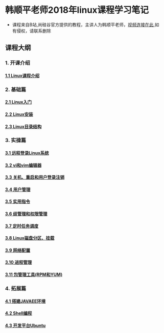 
# 韩顺平老师2018年linux课程学习笔记

* 课程来自B站,尚硅谷官方提供的教程，主讲人为韩顺平老师，[视频连接在此](https://www.bilibili.com/video/av21303002),如有侵权，请联系删除

## 课程大纲
### 1. 开课介绍
#### [1.1 Linux课程介绍](./课程笔记/1.1Linux课程介绍.md)
### 2. 基础篇
#### [2.1 Linux入门](./课程笔记/2.1Linux入门.md)
#### [2.2 Linux安装](./课程笔记/2.2Linux安装.md)
#### [2.3 Linux目录结构](./课程笔记/2.3Linux目录结构.md)
### 3. 实操篇
#### [3.1 远程登录Linux系统](./课程笔记/3.1远程登录Linux系统.md)
#### [3.2 vi和vim编辑器](./课程笔记/3.2vi和vim编辑器.md)
#### [3.3 关机、重启和用户登录注销](./课程笔记/3.3关机、重启和用户登录注销.md)
#### [3.4 用户管理](./课程笔记/3.4用户管理.md)
#### [3.5 实用指令](./课程笔记/3.5实用指令.md)
#### [3.6 组管理和权限管理](./课程笔记/3.6组管理和权限管理.md)
#### [3.7 定时任务调度](./课程笔记/3.7定时任务调度.md)
#### [3.8 Linux磁盘分区、挂载](./课程笔记/3.8Linux磁盘分区、挂载度.md)
#### [3.9 网络配置](./课程笔记/3.9网络配置.md)
#### [3.10 进程管理](./课程笔记/3.10进程管理.md)
####  [3.11 包管理工具(RPM和YUM)](./课程笔记/3.11包管理工具(RPM和YUM).md)
### 4. 拓展篇
####  [4.1 搭建JAVAEE环境](./课程笔记/4.1搭建JAVAEE环境.md)
####  [4.2 Shell编程](./课程笔记/4.2Shell编程.md)

####  [4.3 开发平台Ubuntu](./课程笔记/4.3开发平台Ubuntu.md)